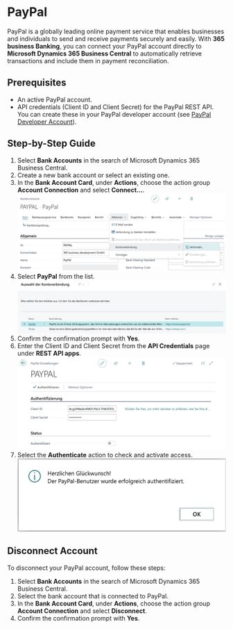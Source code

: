 # PayPal

PayPal is a globally leading online payment service that enables businesses and individuals to send and receive payments securely and easily. With **365 business Banking**, you can connect your PayPal account directly to **Microsoft Dynamics 365 Business Central** to automatically retrieve transactions and include them in payment reconciliation.

## Prerequisites

- An active PayPal account.
- API credentials (Client ID and Client Secret) for the PayPal REST API. You can create these in your PayPal developer account (see [PayPal Developer Account](https://developer.paypal.com/dashboard/applications/live)).

## Step-by-Step Guide

1. Select **Bank Accounts** in the search of Microsoft Dynamics 365 Business Central.
2. Create a new bank account or select an existing one.
3. In the **Bank Account Card**, under **Actions**, choose the action group **Account Connection** and select **Connect…**.
   ![Start connection](/assets/images/365-business-banking/connect-banking-provider.de-DE.png)
4. Select **PayPal** from the list.
   ![Select provider](/assets/images/365-business-banking/select-banking-provider.de-DE.png)
5. Confirm the confirmation prompt with **Yes**.
6. Enter the Client ID and Client Secret from the **API Credentials** page under **REST API apps**.  
   ![Enter credentials](/assets/images/365-business-banking/paypal-setup.de-DE.png)
7. Select the **Authenticate** action to check and activate access.
   ![Authenticate](/assets/images/365-business-banking/paypal-authentication-successful.de-DE.png)

## Disconnect Account

To disconnect your PayPal account, follow these steps:

1. Select **Bank Accounts** in the search of Microsoft Dynamics 365 Business Central.
2. Select the bank account that is connected to PayPal.
3. In the **Bank Account Card**, under **Actions**, choose the action group **Account Connection** and select **Disconnect**.
4. Confirm the confirmation prompt with **Yes**.

